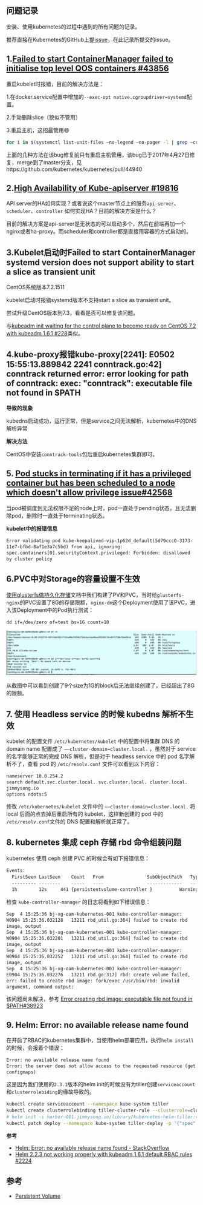 ## 问题记录

安装、使用kubernetes的过程中遇到的所有问题的记录。

推荐直接在Kubernetes的GitHub上[提issue](https://github.com/kubernetes/kubernetes/issues/new)，在此记录所提交的issue。

## 1.[Failed to start ContainerManager failed to initialise top level QOS containers #43856](https://github.com/kubernetes/kubernetes/issues/43856)

重启kubelet时报错，目前的解决方法是：

1.在docker.service配置中增加的`--exec-opt native.cgroupdriver=systemd`配置。

2.手动删除slice（貌似不管用）

3.重启主机，这招最管用😄

```bash
for i in $(systemctl list-unit-files —no-legend —no-pager -l | grep —color=never -o .*.slice | grep kubepod);do systemctl stop $i;done
```

上面的几种方法在该bug修复前只有重启主机管用，该bug已于2017年4月27日修复，merge到了master分支，见https://github.com/kubernetes/kubernetes/pull/44940

## 2.[High Availability of Kube-apiserver #19816](https://github.com/kubernetes/kubernetes/issues/19816)

API server的HA如何实现？或者说这个master节点上的服务`api-server`、`scheduler`、`controller` 如何实现HA？目前的解决方案是什么？

目前的解决方案是api-server是无状态的可以启动多个，然后在前端再加一个nginx或者ha-proxy。而scheduler和controller都是直接用容器的方式启动的。

## 3.Kubelet启动时Failed to start ContainerManager systemd version does not support ability to start a slice as transient unit

CentOS系统版本7.2.1511

kubelet启动时报错systemd版本不支持start a slice as transient unit。

尝试升级CentOS版本到7.3，看看是否可以修复该问题。

与[kubeadm init waiting for the control plane to become ready on CentOS 7.2 with kubeadm 1.6.1 #228](https://github.com/kubernetes/kubeadm/issues/228)类似。

## 4.kube-proxy报错kube-proxy[2241]: E0502 15:55:13.889842    2241 conntrack.go:42] conntrack returned error: error looking for path of conntrack: exec: "conntrack": executable file not found in $PATH

**导致的现象**

kubedns启动成功，运行正常，但是service之间无法解析，kubernetes中的DNS解析异常

**解决方法**

CentOS中安装`conntrack-tools`包后重启kubernetes集群即可。

## 5. [Pod stucks in terminating if it has a privileged container but has been scheduled to a node which doesn't allow privilege issue#42568](https://github.com/kubernetes/kubernetes/issues/42568)

当pod被调度到无法权限不足的node上时，pod一直处于pending状态，且无法删除pod，删除时一直处于terminating状态。

**kubelet中的报错信息**

```
Error validating pod kube-keepalived-vip-1p62d_default(5d79ccc0-3173-11e7-bfbd-8af1e3a7c5bd) from api, ignoring: spec.containers[0].securityContext.privileged: Forbidden: disallowed by cluster policy
```
## 6.PVC中对Storage的容量设置不生效

[使用glusterfs做持久化存储](../practice/using-glusterfs-for-persistent-storage.md)文档中我们构建了PV和PVC，当时给`glusterfs-nginx`的PVC设置了8G的存储限额，`nginx-dm`这个Deployment使用了该PVC，进入该Deployment中的Pod执行测试：

```
dd if=/dev/zero of=test bs=1G count=10
```

![pvc-storage-limit](../images/pvc-storage-limit.jpg)

从截图中可以看到创建了9个size为1G的block后无法继续创建了，已经超出了8G的限额。

## 7. 使用 Headless service 的时候 kubedns 解析不生效

kubelet 的配置文件 `/etc/kubernetes/kubelet` 中的配置中将集群 DNS 的 domain name 配置成了  `––cluster-domain=cluster.local.`  ，虽然对于 service 的名字能够正常的完成 DNS 解析，但是对于 headless service 中的 pod 名字解析不了，查看 pod 的 `/etc/resolv.conf` 文件可以看到以下内容：

```
nameserver 10.0.254.2
search default.svc.cluster.local. svc.cluster.local. cluster.local. jimmysong.io
options ndots:5
```

修改 `/etc/kubernetes/kubelet` 文件中的  `––cluster-domain=cluster.local.`  将 local 后面的点去掉后重启所有的 kubelet，这样新创建的 pod 中的 `/etc/resolv.conf`文件的 DNS 配置和解析就正常了。

## 8. kubernetes 集成 ceph 存储 rbd 命令组装问题

kubernetes 使用 ceph 创建 PVC 的时候会有如下报错信息：

```bash
Events:
  FirstSeen	LastSeen	Count	From				SubObjectPath	Type		Reason			Message
  ---------	--------	-----	----				-------------	--------	------			-------
  1h		12s		441	{persistentvolume-controller }			Warning		ProvisioningFailed	Failed to provision volume with StorageClass "ceph-web": failed to create rbd image: executable file not found in $PATH, command output:
```

检查 `kube-controller-manager` 的日志将看到如下错误信息：

```
Sep  4 15:25:36 bj-xg-oam-kubernetes-001 kube-controller-manager: W0904 15:25:36.032128   13211 rbd_util.go:364] failed to create rbd image, output
Sep  4 15:25:36 bj-xg-oam-kubernetes-001 kube-controller-manager: W0904 15:25:36.032201   13211 rbd_util.go:364] failed to create rbd image, output
Sep  4 15:25:36 bj-xg-oam-kubernetes-001 kube-controller-manager: W0904 15:25:36.032252   13211 rbd_util.go:364] failed to create rbd image, output
Sep  4 15:25:36 bj-xg-oam-kubernetes-001 kube-controller-manager: E0904 15:25:36.032276   13211 rbd.go:317] rbd: create volume failed, err: failed to create rbd image: fork/exec /usr/bin/rbd: invalid argument, command output:
```

该问题尚未解决，参考 [Error creating rbd image: executable file not found in $PATH#38923](https://github.com/kubernetes/kubernetes/issues/38923)

## 9. Helm: Error: no available release name found

在开启了RBAC的kubernetes集群中，当使用helm部署应用，执行`helm install`的时候，会报着个错误：

```
Error: no available release name found
Error: the server does not allow access to the requested resource (get configmaps)
```

这是因为我们使用的`2.3.1`版本的helm init的时候没有为tiller创建`serviceaccount`和`clusterrolebiding`的缘故导致的。

```bash
kubectl create serviceaccount --namespace kube-system tiller
kubectl create clusterrolebinding tiller-cluster-rule --clusterrole=cluster-admin --serviceaccount=kube-system:tiller
# helm init -i harbor-001.jimmysong.io/library/kubernetes-helm-tiller:v2.3.1
kubectl patch deploy --namespace kube-system tiller-deploy -p '{"spec":{"template":{"spec":{"serviceAccount":"tiller"}}}}'
```

**参考**

- [Helm: Error: no available release name found - StackOverflow](https://stackoverflow.com/questions/43499971/helm-error-no-available-release-name-found)
- [Helm 2.2.3 not working properly with kubeadm 1.6.1 default RBAC rules #2224](https://github.com/kubernetes/helm/issues/2224)

## 参考

- [Persistent Volume](https://kubernetes.io/docs/concepts/storage/persistent-volumes/)
